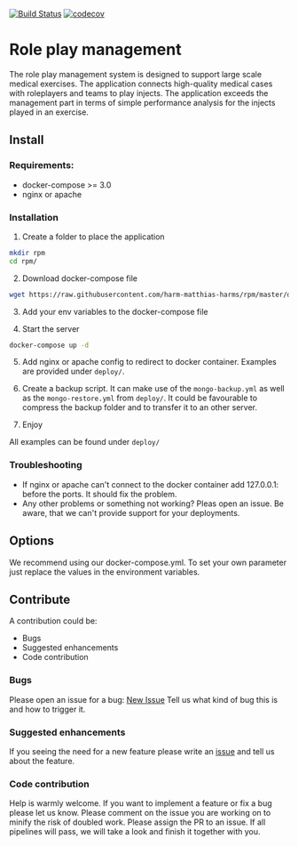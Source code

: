 [![Build Status](https://travis-ci.com/harm-matthias-harms/rpm.svg?token=VdHPqtvZnsqSz7z9NJXz&branch=master)](https://travis-ci.com/harm-matthias-harms/rpm)
[![codecov](https://codecov.io/gh/harm-matthias-harms/rpm/branch/master/graph/badge.svg?token=pqYDv80hOb)](https://codecov.io/gh/harm-matthias-harms/rpm)
# Role play management
The role play management system is designed to support large scale medical exercises. The application connects high-quality medical cases with roleplayers and teams to play injects. The application exceeds the management part in terms of simple performance analysis for the injects played in an exercise.

## Install
### Requirements:
* docker-compose >= 3.0
* nginx or apache

### Installation
1. Create a folder to place the application
```bash
mkdir rpm
cd rpm/
```

2. Download docker-compose file
```bash
wget https://raw.githubusercontent.com/harm-matthias-harms/rpm/master/deploy/docker-compose.yml
```

3. Add your env variables to the docker-compose file

4. Start the server
```bash
docker-compose up -d
```

5. Add nginx or apache config to redirect to docker container. Examples are provided under `deploy/`.

6. Create a backup script. It can make use of the `mongo-backup.yml` as well as the `mongo-restore.yml` from `deploy/`. It could be favourable to compress the backup folder and to transfer it to an other server.

7. Enjoy

All examples can be found under `deploy/`

### Troubleshooting
* If nginx or apache can't connect to the docker container add 127.0.0.1: before the ports. It should fix the problem.
* Any other problems or something not working? Pleas open an issue. Be aware, that we can't provide support for your deployments.

## Options
We recommend using our docker-compose.yml. To set your own parameter just replace the values in the environment variables.

## Contribute
A contribution could be:
* Bugs
* Suggested enhancements
* Code contribution


### Bugs
Please open an issue for a bug: [New Issue](https://github.com/harm-matthias-harms/rpm/issues/new)
Tell us what kind of bug this is and how to trigger it.

### Suggested enhancements
If you seeing the need for a new feature please write an [issue](https://github.com/harm-matthias-harms/rpm/issues/new) and tell us about the feature.

### Code contribution
Help is warmly welcome. If you want to implement a feature or fix a bug please let us know. Please comment on the issue you are working on to minify the risk of doubled work. Please assign the PR to an issue. If all pipelines will pass, we will take a look and finish it together with you.